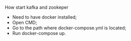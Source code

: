 How start kafka and zookeper
 - Need to have docker installed;
 - Open CMD;
 - Go to the path where docker-compose.yml is located;
 - Run docker-compose up.
 
